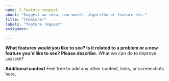 ```yaml
---
name: 🚀 Feature request
about: "Suggest an idea: new model, algorithm or feature etc."
title: "[Feature]"
labels: "feature request"
assignees: ''

---
```


**What features would you like to see? Is it related to a problem or a new feature you'd like to see? Please describe.**
What we can do to improve `unsloth`?

**Additional context**
Feel free to add any other context, links, or screenshots here.
